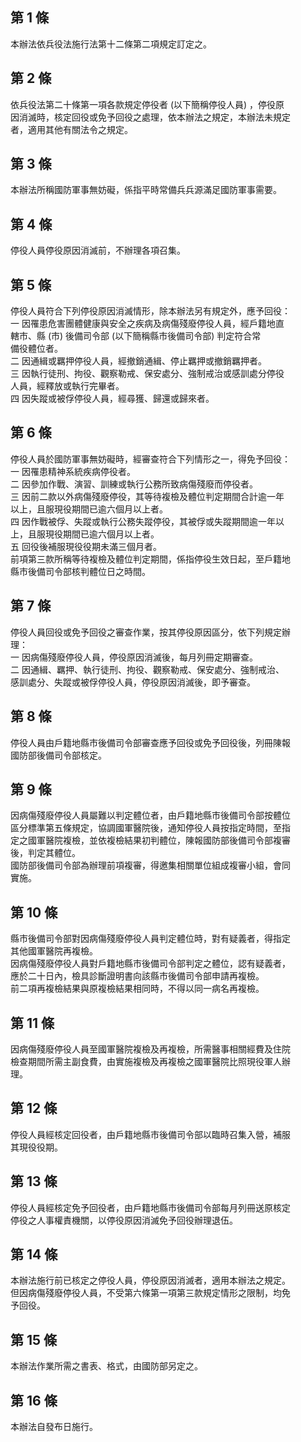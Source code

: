 第 1 條
-------
本辦法依兵役法施行法第十二條第二項規定訂定之。

第 2 條
-------
依兵役法第二十條第一項各款規定停役者 (以下簡稱停役人員) ，停役原  
因消滅時，核定回役或免予回役之處理，依本辦法之規定，本辦法未規定  
者，適用其他有關法令之規定。

第 3 條
-------
本辦法所稱國防軍事無妨礙，係指平時常備兵兵源滿足國防軍事需要。

第 4 條
-------
停役人員停役原因消滅前，不辦理各項召集。

第 5 條
-------
停役人員符合下列停役原因消滅情形，除本辦法另有規定外，應予回役：  
一  因罹患危害團體健康與安全之疾病及病傷殘廢停役人員，經戶籍地直  
    轄市、縣 (市) 後備司令部 (以下簡稱縣市後備司令部) 判定符合常  
    備役體位者。  
二  因通緝或羈押停役人員，經撤銷通緝、停止羈押或撤銷羈押者。  
三  因執行徒刑、拘役、觀察勒戒、保安處分、強制戒治或感訓處分停役  
    人員，經釋放或執行完畢者。  
四  因失蹤或被俘停役人員，經尋獲、歸還或歸來者。

第 6 條
-------
停役人員於國防軍事無妨礙時，經審查符合下列情形之一，得免予回役：  
一  因罹患精神系統疾病停役者。  
二  因參加作戰、演習、訓練或執行公務所致病傷殘廢而停役者。  
三  因前二款以外病傷殘廢停役，其等待複檢及體位判定期間合計逾一年  
    以上，且服現役期間已逾六個月以上者。  
四  因作戰被俘、失蹤或執行公務失蹤停役，其被俘或失蹤期間逾一年以  
    上，且服現役期間已逾六個月以上者。  
五  回役後補服現役役期未滿三個月者。  
前項第三款所稱等待複檢及體位判定期間，係指停役生效日起，至戶籍地  
縣市後備司令部核判體位日之時間。

第 7 條
-------
停役人員回役或免予回役之審查作業，按其停役原因區分，依下列規定辦  
理：  
一  因病傷殘廢停役人員，停役原因消滅後，每月列冊定期審查。  
二  因通緝、羈押、執行徒刑、拘役、觀察勒戒、保安處分、強制戒治、  
    感訓處分、失蹤或被俘停役人員，停役原因消滅後，即予審查。

第 8 條
-------
停役人員由戶籍地縣市後備司令部審查應予回役或免予回役後，列冊陳報  
國防部後備司令部核定。

第 9 條
-------
因病傷殘廢停役人員屬難以判定體位者，由戶籍地縣市後備司令部按體位  
區分標準第五條規定，協調國軍醫院後，通知停役人員按指定時間，至指  
定之國軍醫院複檢，並依複檢結果初判體位，陳報國防部後備司令部複審  
後，判定其體位。  
國防部後備司令部為辦理前項複審，得邀集相關單位組成複審小組，會同  
實施。

第 10 條
--------
縣市後備司令部對因病傷殘廢停役人員判定體位時，對有疑義者，得指定  
其他國軍醫院再複檢。  
因病傷殘廢停役人員對戶籍地縣市後備司令部判定之體位，認有疑義者，  
應於二十日內，檢具診斷證明書向該縣市後備司令部申請再複檢。  
前二項再複檢結果與原複檢結果相同時，不得以同一病名再複檢。

第 11 條
--------
因病傷殘廢停役人員至國軍醫院複檢及再複檢，所需醫事相關經費及住院  
檢查期間所需主副食費，由實施複檢及再複檢之國軍醫院比照現役軍人辦  
理。

第 12 條
--------
停役人員經核定回役者，由戶籍地縣市後備司令部以臨時召集入營，補服  
其現役役期。

第 13 條
--------
停役人員經核定免予回役者，由戶籍地縣市後備司令部每月列冊送原核定  
停役之人事權責機關，以停役原因消滅免予回役辦理退伍。

第 14 條
--------
本辦法施行前已核定之停役人員，停役原因消滅者，適用本辦法之規定。  
但因病傷殘廢停役人員，不受第六條第一項第三款規定情形之限制，均免  
予回役。

第 15 條
--------
本辦法作業所需之書表、格式，由國防部另定之。

第 16 條
--------
本辦法自發布日施行。

